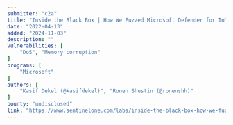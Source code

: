 ```yaml
---
submitter: "c2a"
title: "Inside the Black Box | How We Fuzzed Microsoft Defender for IoT and Found Multiple Vulnerabilities"
date: "2022-04-13"
added: "2024-11-03"
description: ""
vulnerabilities: [
    "DoS", "Memory corruption"
]
programs: [
    "Microsoft"
]
authors: [
    "Kasif Dekel (@kasifdekel)", "Ronen Shustin (@ronenshh)"
]
bounty: "undisclosed"
link: "https://www.sentinelone.com/labs/inside-the-black-box-how-we-fuzzed-microsoft-defender-for-iot-and-found-multiple-vulnerabilities/"
---
```




